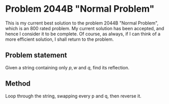 # Problem 2044B "Normal Problem"
This is my current best solution to the problem 2044B "Normal Problem", which is an 800 rated problem. My current solution has been accepted, and hence I consider it to be complete. Of course, as always, if I can think of a more efficient solution, I shall return to the problem. 

## Problem statement
Given a string containing only $p, w$ and $q$, find its reflection.

## Method
Loop through the string, swapping every p and q, then reverse it.